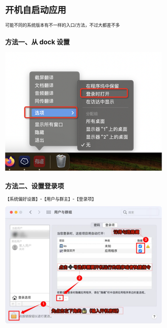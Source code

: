 # 开机自启动应用

可能不同的系统版本有不一样的入口/方法，不过大都差不多

## 方法一、从 dock 设置

![alt text](../../assets/pasted-file-image-23.png)

## 方法二、设置登录项

【系统偏好设置】-【用户与群主】-【登录项】

![alt text](../../assets/pasted-file-image-24.png)
